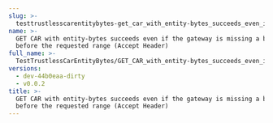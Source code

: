 ```yaml
---
slug: >-
  testtrustlesscarentitybytes-get_car_with_entity-bytes_succeeds_even_if_the_gateway_is_missing_a_block_before_the_requested_range_(accept_header)
name: >-
  GET CAR with entity-bytes succeeds even if the gateway is missing a block
  before the requested range (Accept Header)
full_name: >-
  TestTrustlessCarEntityBytes/GET_CAR_with_entity-bytes_succeeds_even_if_the_gateway_is_missing_a_block_before_the_requested_range_(Accept_Header)
versions:
  - dev-44b0eaa-dirty
  - v0.0.2
title: >-
  GET CAR with entity-bytes succeeds even if the gateway is missing a block
  before the requested range (Accept Header)
---
```


